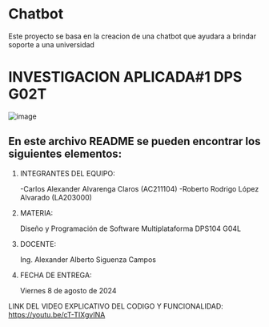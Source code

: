 # Chatbot
Este proyecto se basa en la creacion de una chatbot que ayudara a brindar soporte a una universidad

# INVESTIGACION APLICADA#1 DPS G02T
![image](https://user-images.githubusercontent.com/79995182/188522186-37932faa-4194-4c29-b288-f1530fa68e41.png)

 ## En este archivo README se pueden encontrar los siguientes elementos:

 1) INTEGRANTES DEL EQUIPO:

     -Carlos Alexander Alvarenga Claros (AC211104)
     -Roberto Rodrigo López Alvarado (LA203000)
     
 2) MATERIA:

     Diseño y Programación de Software Multiplataforma DPS104 G04L

 3) DOCENTE:

      Ing. Alexander Alberto Siguenza Campos

 4) FECHA DE ENTREGA:

      Viernes 8 de agosto de 2024
      
 LINK DEL VIDEO EXPLICATIVO DEL CODIGO Y FUNCIONALIDAD:
 https://youtu.be/cT-TIXgvINA

